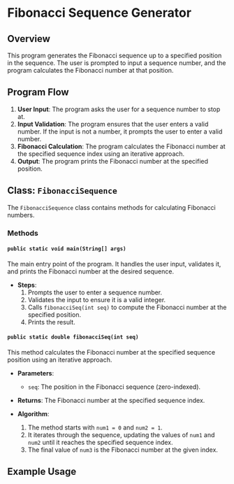 # Fibonacci Sequence Generator

## Overview

This program generates the Fibonacci sequence up to a specified position in the sequence. The user is prompted to input a sequence number, and the program calculates the Fibonacci number at that position.

## Program Flow

1. **User Input**: The program asks the user for a sequence number to stop at.
2. **Input Validation**: The program ensures that the user enters a valid number. If the input is not a number, it prompts the user to enter a valid number.
3. **Fibonacci Calculation**: The program calculates the Fibonacci number at the specified sequence index using an iterative approach.
4. **Output**: The program prints the Fibonacci number at the specified position.

## Class: `FibonacciSequence`

The `FibonacciSequence` class contains methods for calculating Fibonacci numbers.

### Methods

#### `public static void main(String[] args)`

The main entry point of the program. It handles the user input, validates it, and prints the Fibonacci number at the desired sequence.

- **Steps**:
  1. Prompts the user to enter a sequence number.
  2. Validates the input to ensure it is a valid integer.
  3. Calls `fibonacciSeq(int seq)` to compute the Fibonacci number at the specified position.
  4. Prints the result.

#### `public static double fibonacciSeq(int seq)`

This method calculates the Fibonacci number at the specified sequence position using an iterative approach.

- **Parameters**:
  - `seq`: The position in the Fibonacci sequence (zero-indexed).
  
- **Returns**: The Fibonacci number at the specified sequence index.
  
- **Algorithm**:
  1. The method starts with `num1 = 0` and `num2 = 1`.
  2. It iterates through the sequence, updating the values of `num1` and `num2` until it reaches the specified sequence index.
  3. The final value of `num3` is the Fibonacci number at the given index.

## Example Usage

